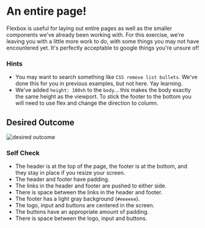 # An entire page!

Flexbox is useful for laying out entire pages as well as the smaller components we've already been working with. For this exercise, we're leaving you with a little more work to do, with some things you may not have encountered yet. It's perfectly acceptable to google things you're unsure of!

### Hints
- You may want to search something like `CSS remove list bullets`.  We've done this for you in previous examples, but not here. Yay learning.
- We've added `height: 100vh` to the `body`... this makes the body exactly the same height as the viewport. To stick the footer to the bottom you will need to use flex and change the direction to column.

## Desired Outcome
![desired outcome](./desired-outcome.png)

### Self Check

- The header is at the top of the page, the footer is at the bottom, and they stay in place if you resize your screen.
- The header and footer have padding.
- The links in the header and footer are pushed to either side.
- There is space between the links in the header and footer.
- The footer has a light gray background (`#eeeeee`).
- The logo, input and buttons are centered in the screen.
- The buttons have an appropriate amount of padding.
- There is space between the logo, input and buttons.
 